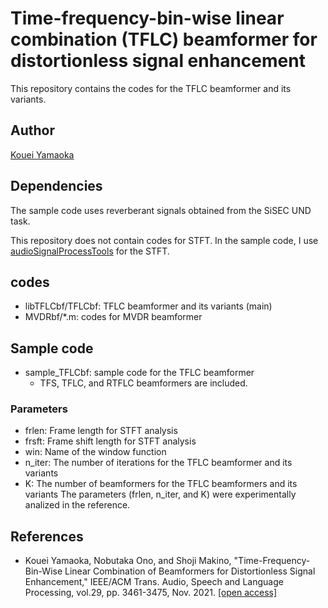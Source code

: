 # Time-frequency-bin-wise linear combination (TFLC) beamformer for distortionless signal enhancement
This repository contains the codes for the TFLC beamformer and its variants.

## Author
[Kouei Yamaoka](https://k-yamaoka.net/en/)

## Dependencies
The sample code uses reverberant signals obtained from the SiSEC UND task.

This repository does not contain codes for STFT.
In the sample code, I use [audioSignalProcessTools](https://github.com/d-kitamura/audioSignalProcessTools) for the STFT.

## codes
- libTFLCbf/TFLCbf: TFLC beamformer and its variants (main)
- MVDRbf/*.m: codes for MVDR beamformer

## Sample code
- sample\_TFLCbf: sample code for the TFLC beamformer
  - TFS, TFLC, and RTFLC beamformers are included.

### Parameters
- frlen: Frame length for STFT analysis
- frsft: Frame shift length for STFT analysis
- win: Name of the window function
- n_iter: The number of iterations for the TFLC beamformer and its variants
- K: The number of beamformers for the TFLC beamformers and its variants
The parameters (frlen, n_iter, and K) were experimentally analized in the reference.

## References
- Kouei Yamaoka, Nobutaka Ono, and Shoji Makino, "Time-Frequency-Bin-Wise Linear Combination of Beamformers for Distortionless Signal Enhancement," IEEE/ACM Trans. Audio, Speech and Language Processing, vol.29, pp. 3461-3475, Nov. 2021. [[open access]](https://ieeexplore.ieee.org/document/9611020)
